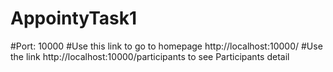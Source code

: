 # AppointyTask1
#Port: 10000
#Use this link to go to homepage http://localhost:10000/
#Use the link http://localhost:10000/participants to see Participants detail

